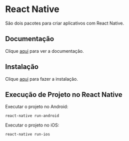 # React Native

São dois pacotes para criar aplicativos com React Native.

## Documentação

Clique [aqui](https://github.com/facebook/react-native) para ver a documentação.

## Instalação

Clique [aqui](https://www.npmjs.com/package/react-native) para fazer a instalação.

## Execução de Projeto no React Native

Executar o projeto no Android:

```
react-native run-android
```

Executar o projeto no iOS:

```
react-native run-ios
```
